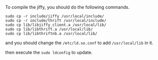 To compile the jiffy, you should do the following commands.

```shell
sudo cp -r include/jiffy /usr/local/include/
sudo cp -r include/thrift /usr/local/include/
sudo cp lib/libjiffy_client.a /usr/local/lib/
sudo cp lib/libthrift.a /usr/local/lib/ 
sudo cp lib/libthriftnb.a /usr/local/lib/
```

and you should change the `/etc/ld.so.conf` to add `/usr/local/lib` in it.

then execute the `sudo ldconfig` to update.